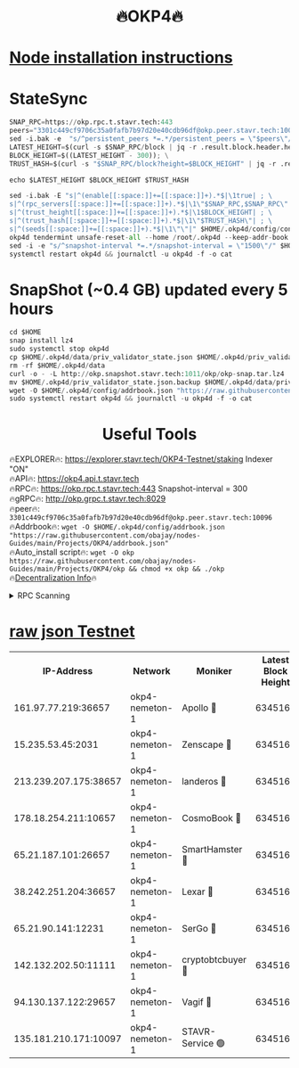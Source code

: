 <h1 align="center"> 🔥OKP4🔥</h1>


[Node installation instructions](https://github.com/obajay/nodes-Guides/tree/main/Projects/OKP4)
=

# StateSync
```python
SNAP_RPC=https://okp.rpc.t.stavr.tech:443
peers="3301c449cf9706c35a0fafb7b97d20e40cdb96df@okp.peer.stavr.tech:10096"
sed -i.bak -e  "s/^persistent_peers *=.*/persistent_peers = \"$peers\"/" ~/.okp4d/config/config.toml
LATEST_HEIGHT=$(curl -s $SNAP_RPC/block | jq -r .result.block.header.height); \
BLOCK_HEIGHT=$((LATEST_HEIGHT - 300)); \
TRUST_HASH=$(curl -s "$SNAP_RPC/block?height=$BLOCK_HEIGHT" | jq -r .result.block_id.hash)

echo $LATEST_HEIGHT $BLOCK_HEIGHT $TRUST_HASH

sed -i.bak -E "s|^(enable[[:space:]]+=[[:space:]]+).*$|\1true| ; \
s|^(rpc_servers[[:space:]]+=[[:space:]]+).*$|\1\"$SNAP_RPC,$SNAP_RPC\"| ; \
s|^(trust_height[[:space:]]+=[[:space:]]+).*$|\1$BLOCK_HEIGHT| ; \
s|^(trust_hash[[:space:]]+=[[:space:]]+).*$|\1\"$TRUST_HASH\"| ; \
s|^(seeds[[:space:]]+=[[:space:]]+).*$|\1\"\"|" $HOME/.okp4d/config/config.toml
okp4d tendermint unsafe-reset-all --home /root/.okp4d --keep-addr-book
sed -i -e "s/^snapshot-interval *=.*/snapshot-interval = \"1500\"/" $HOME/.okp4d/config/app.toml
systemctl restart okp4d && journalctl -u okp4d -f -o cat

```
# SnapShot (~0.4 GB) updated every 5 hours
```python
cd $HOME
snap install lz4
sudo systemctl stop okp4d
cp $HOME/.okp4d/data/priv_validator_state.json $HOME/.okp4d/priv_validator_state.json.backup
rm -rf $HOME/.okp4d/data
curl -o - -L http://okp.snapshot.stavr.tech:1011/okp/okp-snap.tar.lz4 | lz4 -c -d - | tar -x -C $HOME/.okp4d --strip-components 2
mv $HOME/.okp4d/priv_validator_state.json.backup $HOME/.okp4d/data/priv_validator_state.json
wget -O $HOME/.okp4d/config/addrbook.json "https://raw.githubusercontent.com/obajay/nodes-Guides/main/Projects/OKP4/addrbook.json"
sudo systemctl restart okp4d && journalctl -u okp4d -f -o cat
```
 <h1 align="center"> Useful Tools</h1>

🔥EXPLORER🔥:          https://explorer.stavr.tech/OKP4-Testnet/staking        Indexer "ON" \
🔥API🔥:                       https://okp4.api.t.stavr.tech \
🔥RPC🔥:                      https://okp.rpc.t.stavr.tech:443                  Snapshot-interval = 300 \
🔥gRPC🔥:                    http://okp.grpc.t.stavr.tech:8029 \
🔥peer🔥:                     `3301c449cf9706c35a0fafb7b97d20e40cdb96df@okp.peer.stavr.tech:10096` \
🔥Addrbook🔥:    ```wget -O $HOME/.okp4d/config/addrbook.json "https://raw.githubusercontent.com/obajay/nodes-Guides/main/Projects/OKP4/addrbook.json"``` \
🔥Auto_install script🔥: ```wget -O okp https://raw.githubusercontent.com/obajay/nodes-Guides/main/Projects/OKP4/okp && chmod +x okp && ./okp``` \
🔥[Decentralization Info](https://github.com/obajay/StateSync-snapshots/tree/main/Projects/OKP4/Decentralization)🔥

<details>
<summary>RPC Scanning</summary>

<h2 align="center"> We scan nodes in real time every 4 hours. And we provide the final result of RPC endpoints.
We cannot influence the operation of these nodes in any way. </h2>


```python
If Voting Power is higher than 0 --> then the Node is a validator of the network and may be subject to attack and be a potential threat to the chain.
```
```python
We marked such validators with a red symbol
```

</details>

[raw json Testnet](https://rpc-check.okpt.stavr.tech/okpt/rpc-okpt-result.json)
=




<table><tr><th>IP-Address</th><th>Network</th><th>Moniker</th><th>Latest Block Height</th><th>Earliest Block Height</th><th>Catching Up</th><th>Tx Index</th><th>Voting Power</th><th>Scan Time</th></tr><tr><td>161.97.77.219:36657</td><td>okp4-nemeton-1</td><td>Apollo 🔴</td><td>6345166</td><td>3888601</td><td>False</td><td>on</td><td>41585</td><td>2024-02-05T17:46:52.546417025UTC</td></tr><tr><td>15.235.53.45:2031</td><td>okp4-nemeton-1</td><td>Zenscape 🔴</td><td>6345167</td><td>5086501</td><td>False</td><td>off</td><td>49653</td><td>2024-02-05T17:46:55.209638154UTC</td></tr><tr><td>213.239.207.175:38657</td><td>okp4-nemeton-1</td><td>landeros 🔴</td><td>6345166</td><td>5148001</td><td>False</td><td>off</td><td>139161</td><td>2024-02-05T17:46:50.231977552UTC</td></tr><tr><td>178.18.254.211:10657</td><td>okp4-nemeton-1</td><td>CosmoBook 🔴</td><td>6345165</td><td>5172801</td><td>False</td><td>off</td><td>266541</td><td>2024-02-05T17:46:47.691580253UTC</td></tr><tr><td>65.21.187.101:26657</td><td>okp4-nemeton-1</td><td>SmartHamster 🔴</td><td>6345162</td><td>5418606</td><td>False</td><td>on</td><td>533865</td><td>2024-02-05T17:46:27.788697821UTC</td></tr><tr><td>38.242.251.204:36657</td><td>okp4-nemeton-1</td><td>Lexar 🔴</td><td>6345161</td><td>6028401</td><td>False</td><td>on</td><td>70787</td><td>2024-02-05T17:46:22.953562721UTC</td></tr><tr><td>65.21.90.141:12231</td><td>okp4-nemeton-1</td><td>SerGo 🔴</td><td>6345163</td><td>6245163</td><td>False</td><td>off</td><td>85485</td><td>2024-02-05T17:46:34.321040859UTC</td></tr><tr><td>142.132.202.50:11111</td><td>okp4-nemeton-1</td><td>cryptobtcbuyer 🔴</td><td>6345163</td><td>6245163</td><td>False</td><td>off</td><td>134928</td><td>2024-02-05T17:46:36.656182330UTC</td></tr><tr><td>94.130.137.122:29657</td><td>okp4-nemeton-1</td><td>Vagif 🔴</td><td>6345166</td><td>6245166</td><td>False</td><td>off</td><td>498481</td><td>2024-02-05T17:46:49.992539654UTC</td></tr><tr><td>135.181.210.171:10097</td><td>okp4-nemeton-1</td><td>STAVR-Service 🟢</td><td>6345161</td><td>6344901</td><td>False</td><td>on</td><td>0</td><td>2024-02-05T17:46:25.351920967UTC</td></tr></table>
